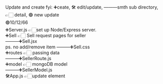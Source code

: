 Update and create fyi: ➕ceate, 🛠️ edit/update, ———smth sub directory, 👉🏻 detail, 🟢 new update <br>
🟢10/12/66 <br>
➕Server.js  👉🏻set up Node/Express server. <br>
➕Sell 👉🏻 Sell request pages for seller<br> 
———➕Sell.jsx <br> ps. no add/remove item
———➕Sell.css  <br>
➕routes 👉🏻 passing data  <br>
———➕SellerRoute.js <br>
➕model  👉🏻 mongoDB model<br>
———➕SellerModel.js <br>
🛠️App.js  👉🏻update element <br>

